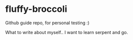 # fluffy-broccoli
Github guide repo, for personal testing :)

What to write about myself.. I want to learn serpent and go.
